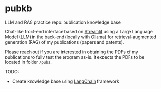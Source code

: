 # pubkb
LLM and RAG practice repo: publication knowledge base

Chat-like front-end interface based on [Streamlit](https://streamlit.io/) using a Large Language Model (LLM) in the back-end (locally with [Ollama](https://ollama.com/)) for retrieval-augmented generation (RAG) of my publications (papers and patents).

Please reach out if you are interested in obtaining the PDFs of my publications to fully test the program as-is. It expects the PDFs to be located in folder `/pubs`.

TODO:
- Create knowledge base using [LangChain](https://www.langchain.com/) framework